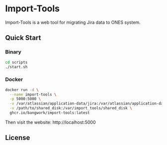 # Import-Tools

Import-Tools is a web tool for migrating Jira data to ONES system.

## Quick Start

### Binary

```bash
cd scripts
./start.sh
```

### Docker

```bash
docker run -d \
  --name import-tools \
  -p 5000:5000 \
  -v /var/atlassian/application-data/jira:/var/atlassian/application-data/jira \
  -v /path/to/shared_disk:/var/import_tools/shared_disk \
  ghcr.io/bangwork/import-tools:latest
```

Then visit the website: http://localhost:5000

## License


